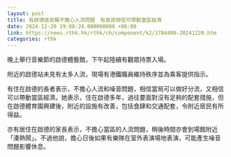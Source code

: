 ```yaml
---
layout: post
title: 有啟德居民稱不擔心人流問題　有居民相信可帶動當區經濟
date: 2024-12-20 19:08:24.000000000 +08:00
link: https://news.rthk.hk/rthk/ch/component/k2/1784400-20241220.htm
categories: rthk
---
```


晚上舉行音樂節的啟德體藝館，下午起陸續有觀眾持票入場。

附近的啟德站未見有太多人流，現場有港鐵職員維持秩序並為乘客提供指示。

有住在啟德的長者表示，不擔心人流和噪音問題，相信當局可以做好分流，又相信可以帶動當區經濟。她表示，住在啟德多年，過往要面對沒有足夠的配套措施，但在啟德體育園興建後，附近的設施有改善，包括食肆和交通配套，令附近居民有所得益。

亦有居住在啟德的家長表示，不擔心當區的人流問題，稍後時間亦會到場館附近「湊熱鬧」。不過他說，擔心日後如果有樂隊在室外表演場地表演，可能產生噪音問題影響休息。
